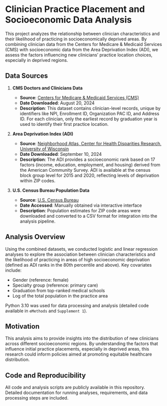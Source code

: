 # Clinician Practice Placement and Socioeconomic Data Analysis

This project analyzes the relationship between clinician characteristics and their likelihood of practicing in socioeconomically deprived areas. By combining clinician data from the Centers for Medicare & Medicaid Services (CMS) with socioeconomic data from the Area Deprivation Index (ADI), we assess the factors influencing new clinicians’ practice location choices, especially in deprived regions.

## Data Sources

1. **CMS Doctors and Clinicians Data**
   - **Source**: [Centers for Medicare & Medicaid Services (CMS)](https://data.cms.gov/)
   - **Date Downloaded**: August 20, 2024
   - **Description**: This dataset contains clinician-level records, unique by identifiers like NPI, Enrollment ID, Organization PAC ID, and Address ID. For each clinician, only the earliest record by graduation year is used to identify their first practice location. 

2. **Area Deprivation Index (ADI)**
   - **Source**: [Neighborhood Atlas, Center for Health Disparities Research, University of Wisconsin](https://www.neighborhoodatlas.medicine.wisc.edu/)
   - **Date Downloaded**: September 10, 2024
   - **Description**: The ADI provides a socioeconomic rank based on 17 factors (income, education, employment, and housing) derived from the American Community Survey. ADI is available at the census block group level for 2015 and 2020, reflecting levels of deprivation within ZIP codes. 

3. **U.S. Census Bureau Population Data**
   - **Source**: [U.S. Census Bureau](https://www.census.gov/)
   - **Date Accessed**: Manually obtained via interactive interface
   - **Description**: Population estimates for ZIP code areas were downloaded and converted to a CSV format for integration into the analysis pipeline.

## Analysis Overview

Using the combined datasets, we conducted logistic and linear regression analyses to explore the association between clinician characteristics and the likelihood of practicing in areas of high socioeconomic deprivation (defined as ADI ranks in the 80th percentile and above). Key covariates include:
- Gender (reference: female)
- Specialty group (reference: primary care)
- Graduation from top-ranked medical schools
- Log of the total population in the practice area

Python 3.10 was used for data processing and analysis (detailed code available in `eMethods` and `Supplement 1`).

## Motivation

This analysis aims to provide insights into the distribution of new clinicians across different socioeconomic regions. By understanding the factors that influence initial practice placements, especially in deprived areas, this research could inform policies aimed at promoting equitable healthcare distribution.

## Code and Reproducibility

All code and analysis scripts are publicly available in this repository. Detailed documentation for running analyses, requirements, and data processing steps are included.

